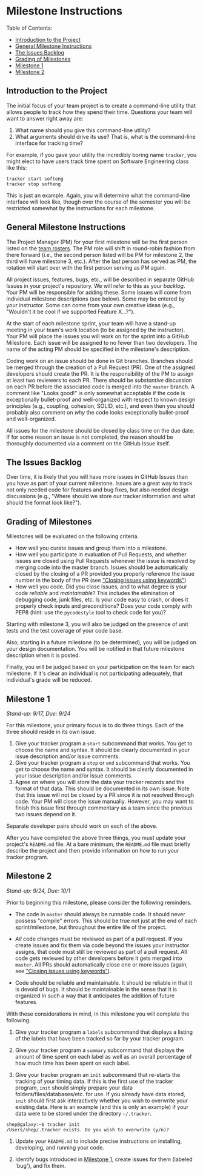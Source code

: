 # Milestone Instructions

Table of Contents:
* [Introduction to the Project](#introduction-to-the-project)
* [General Milestone Instructions](#general-milestone-instructions)
* [The Issues Backlog](#the-issues-backlog)
* [Grading of Milestones](#grading-of-milestones)
* [Milestone 1](#milestone-1)
* [Milestone 2](#milestone-2)

## Introduction to the Project

The initial focus of your team project is to create a command-line utility that
allows people to track how they spend their time.  Questions your team will want
to answer right away are:

1. What name should you give this command-line utility?
1. What arguments should drive its use?  That is, what is the command-line
interface for tracking time?

For example, if you gave your utility the incredibly boring name `tracker`, you
might elect to have users track time spent on Software Engineering class like
this:

```
tracker start softeng
tracker stop softeng
```

This is just an example.  Again, you will determine what the command-line interface will look like, though over the course of the semester you will be restricted somewhat by the instructions for each milestone.

## General Milestone Instructions

The Project Manager (PM) for your first milestone will be the first person listed on the [team rosters](../teams.md).  The PM role will shift in round-robin fashion from there forward (i.e., the second person listed will be PM for milestone 2, the third will have milestone 3, etc.).  After the last person has served as PM, the rotation will start over with the first person serving as PM again.

All project issues, features, bugs, etc., will be described in separate GitHub Issues in your project's repository.  We will refer to this as your *backlog*.  Your PM will be responsible for adding these.  Some issues will come from individual milestone descriptions (see below).  Some may be entered by your instructor.  Some can come from your own creative ideas (e.g., "Wouldn't it be cool if we supported Feature X...?").

At the start of each milestone sprint, your team will have a stand-up meeting in your team's work location (to be assigned by the instructor).  Your PM will place the issues you will work on for the sprint into a GitHub Milestone.  Each issue will be assigned to no fewer than two developers.  The name of the acting PM should be specified in the milestone's description.

Coding work on an issue should be done in Git branches.  Branches should be merged through the creation of a Pull Request (PR).  One of the assigned developers should create the PR.  It is the responsibility of the PM to assign at least two reviewers to each PR.  There should be *substantive* discussion on each PR before the associated code is merged into the `master` branch.  A comment like "Looks good!" is only somewhat acceptable if the code is exceptionally bullet-proof and well-organized with respect to known design principles (e.g., coupling, cohesion, SOLID, etc.), and even then you should probably also comment on *why* the code looks exceptionally bullet-proof and well-organized.

All issues for the milestone should be closed by class time on the due date.  If for some reason an issue is not completed, the reason should be thoroughly documented via a comment on the GitHub Issue itself.

## The Issues Backlog

Over time, it is likely that you will have more issues in GitHub Issues than you have as part of your current milestone.  Issues are a great way to track not only needed code for features and bug fixes, but also needed design discussions (e.g., "Where should we store our tracker information and what should the format look like?").

## Grading of Milestones

Milestones will be evaluated on the following criteria.

* How well you curate issues and group them into a milestone.
* How well you participate in evaluation of Pull Requests, and whether issues are closed using Pull Requests whenever the issue is resolved by merging code into the master branch.  Issues should be automatically closed by the closing of a PR provided you properly reference the issue number in the body of the PR (see ["Closing issues using keywords"](https://help.github.com/en/articles/closing-issues-using-keywords))
* How well you code.  Did you close issues, and to what degree is your code *reliable* and *maintainable*?  This includes the elimination of debugging code, junk files, etc.  Is your code easy to crash, or does it properly check inputs and preconditions?  Does your code comply with PEP8 (hint: use the `pycodestyle` tool to check code for you)?

Starting with milestone 3, you will also be judged on the presence of unit tests and the test coverage of your code base.

Also, starting in a future milestone (to be determined), you will be judged on your design documentation.  You will be notified in that future milestone description when it is posted.

Finally, you will be judged based on your participation on the team for each milestone.  If it's clear an individual is not participating adequately, that individual's grade will be reduced.

## Milestone 1

*Stand-up: 9/17, Due: 9/24*

For this milestone, your primary focus is to do three things. Each of the three should reside in its own issue.

1. Give your tracker program a `start` subcommand that works.  You get to choose the name and syntax.  It should be clearly documented in your issue description and/or issue comments.
1. Give your tracker program a `stop` or `end` subcommand that works.  You get to choose the name and syntax.  It should be clearly documented in your issue description and/or issue comments.
1. Agree on where you will store the data your tracker records and the format of that data.  This should be documented in its own issue.  Note that this issue will not be closed by a PR since it is not resolved through code.  Your PM will close the issue manually.  However, you may want to finish this issue first through commentary as a team since the previous two issues depend on it.

Separate developer pairs should work on each of the above.

After you have completed the above three things, you must update your project's
`README.md` file.  At a bare minimum, the `README.md` file must briefly describe
the project and then provide information on how to run your tracker program.

## Milestone 2

*Stand-up: 9/24, Due: 10/1*

Prior to beginning this milestone, please consider the following reminders.

* The code in `master` should always be runnable code.  It should never possess "compile" errors.  This should be true not just at the end of each sprint/milestone, but throughout the entire life of the project.

* *All* code changes must be reviewed as part of a pull request.  If you create issues and fix them via code beyond the issues your instructor assigns, that code must still be reviewed as part of a pull request.  All code gets reviewed by other developers before it gets merged into `master`.  All PRs should automatically close one or more issues (again, see ["Closing issues using keywords"](https://help.github.com/en/articles/closing-issues-using-keywords)).

* Code should be reliable and maintainable. It should be reliable in that it is devoid of bugs.  It should be maintainable in the sense that it is organized in such a way that it anticipates the addition of future features.

With these considerations in mind, in this milestone you will complete the following.

1. Give your tracker program a `labels` subcommand that displays a listing of the labels that have been tracked so far by your tracker program.

1. Give your tracker program a `summary` subcommand that displays the amount of time spent on each label as well as an overall percentage of how much time has been spent on each label.

1. Give your tracker program an `init` subcommand that re-starts the tracking of your timing data.  If this is the first use of the tracker program, `init` should simply prepare your data folders/files/databases/etc. for use.  If you already have data stored, `init` should first ask interactively whether you wish to overwrite your existing data.  Here is an example (and this is only an example) if your data were to be stored under the directory `~/.tracker`.

```
shep@galaxy:~$ tracker init
/Users/shep/.tracker exists. Do you wish to overwrite (y/n)?
```

1. Update your `README.md` to include precise instructions on installing, developing, and running your code.

1. Identify bugs introduced in [Milestone 1](#milestone-1), create issues for them (labeled 'bug'), and fix them.
